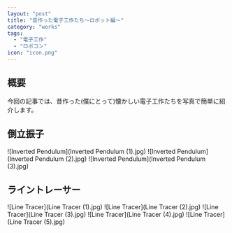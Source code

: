 ```yaml
---
layout: "post"
title: "昔作った電子工作たち～ロボット編～"
category: "works"
tags:
  - "電子工作"
  - "ロボコン"
icon: "icon.png"
---
```


## 概要

今回の記事では、昔作った(僕にとって)懐かしい電子工作たちを写真で簡単に紹介します。
<!--more-->

## 倒立振子

![Inverted Pendulum](Inverted Pendulum (1).jpg)
![Inverted Pendulum](Inverted Pendulum (2).jpg)
![Inverted Pendulum](Inverted Pendulum (3).jpg)

## ライントレーサー

![Line Tracer](Line Tracer (1).jpg)
![Line Tracer](Line Tracer (2).jpg)
![Line Tracer](Line Tracer (3).jpg)
![Line Tracer](Line Tracer (4).jpg)
![Line Tracer](Line Tracer (5).jpg)

